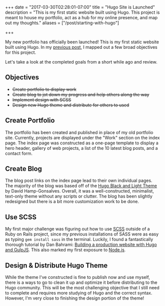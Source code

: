 +++
date = "2017-03-30T02:28:01-07:00"
title = "Hugo Site is Launched"
description = "This is my first static website built using Hugo. This project is meant to house my portfolio, act as a hub for my online presence, and map out my thoughts."
aliases = ["/post/starting-with-hugo"]

+++

My new portfolio has officially been launched! This is my first static website built using Hugo. In my [previous post](/content/post/starting-with-hugo), I mapped out a few broad objectives for this project.

Let's take a look at the completed goals from a short while ago and review.

## Objectives
- ~~Create portfolio to display work~~
- ~~Create blog to jot down my progress and help others along the way~~
- ~~Implement design with SCSS~~
- ~~Design new Hugo theme and distribute for others to used~~

## Create Portfolio
The portfolio has been created and published in place of my old portfolio site. Currently, projects are displayed under the "Work" section on the index page. The index page was constructed as a one-page template to display a hero header, gallery of web projects, a list of the 10 latest blog posts, and a contact form.

## Create Blog
The blog post links on the index page lead to their own individual pages. The majority of the blog was based off of the [Hugo Black and Light Theme](https://github.com/davidhampgonsalves/hugo-black-and-light-theme) by David Hamp-Gonsalves. Overall, it was a well-constructed, minimalist, text-only theme without any scripts or clutter. The blog has been slightly redesigned but there is a bit more customization work to be done.

## Use SCSS
My first major challenge was figuring out how to use [SCSS](http://sass-lang.com/) outside of a Ruby on Rails project, since my previous installations of SASS were as easy as typing `gem install sass` in the terminal. Luckily, I found a fantastically thorough tutorial by Dan Bahrami: [Building a production website with Hugo and GulpJS](http://danbahrami.io/articles/building-a-production-website-with-hugo-and-gulp-js/). This also marked my first exposure to [Node.js](https://nodejs.org/en/).

## Design & Distribute Hugo Theme
While the theme I've constructed is fine to publish now and use myself, there is a ways to go to clean it up and optimize it before distributing to the Hugo community. This will be the most challenging objective that I still need to complete and requires more studying of Hugo and the correct syntax. However, I'm very close to finishing the design portion of the theme!
